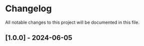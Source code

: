 # Changelog

All notable changes to this project will be documented in this file.

## [1.0.0] - 2024-06-05

